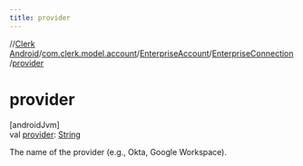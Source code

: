 ```yaml
---
title: provider
---
```

//[Clerk Android](../../../../index.html)/[com.clerk.model.account](../../index.html)/[EnterpriseAccount](../index.html)/[EnterpriseConnection](index.html)/[provider](provider.html)



# provider



[androidJvm]\
val [provider](provider.html): [String](https://kotlinlang.org/api/latest/jvm/stdlib/kotlin-stdlib/kotlin/-string/index.html)



The name of the provider (e.g., Okta, Google Workspace).




